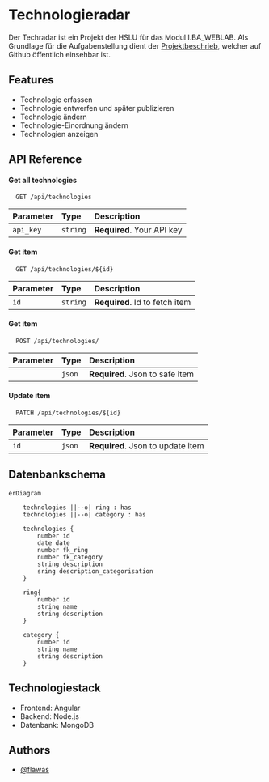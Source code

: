 
# Technologieradar

Der Techradar ist ein Projekt der HSLU für das Modul I.BA_WEBLAB. Als Grundlage für die Aufgabenstellung dient der [Projektbeschrieb](https://github.com/web-programming-lab/web-programming-lab-projekt/blob/main/Technologie-Radar.md), welcher auf Github öffentlich einsehbar ist.

## Features

- Technologie erfassen
- Technologie entwerfen und später publizieren
- Technologie ändern
- Technologie-Einordnung ändern
- Technologien anzeigen
## API Reference

#### Get all technologies

```http
  GET /api/technologies
```

| Parameter | Type     | Description                |
| :-------- | :------- | :------------------------- |
| `api_key` | `string` | **Required**. Your API key |

#### Get item

```http
  GET /api/technologies/${id}
```

| Parameter | Type     | Description                       |
| :-------- | :------- | :-------------------------------- |
| `id`      | `string` | **Required**. Id to fetch item    |

#### Get item

```http
  POST /api/technologies/
```

| Parameter | Type     | Description                       |
| :-------- | :------- | :-------------------------------- |
|           | `json`   | **Required**. Json to safe item   |

#### Update item

```http
  PATCH /api/technologies/${id}
```

| Parameter | Type     | Description                       |
| :-------- | :------- | :-------------------------------- |
| `id`      | `json`   | **Required**. Json to update item |



## Datenbankschema
```mermaid
erDiagram

    technologies ||--o| ring : has
    technologies ||--o| category : has

    technologies {
        number id
        date date
        number fk_ring
        number fk_category
        string description
        sring description_categorisation
    }
    
    ring{
        number id
        string name
        string description
    }

    category {
        number id
        string name
        string description
    }

```

## Technologiestack
- Frontend: Angular
- Backend: Node.js
- Datenbank: MongoDB

## Authors
- [@flawas](https://www.github.com/flawas)

